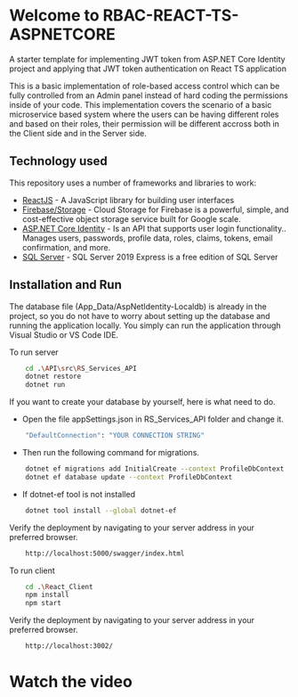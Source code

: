 # Welcome to RBAC-REACT-TS-ASPNETCORE
A starter template for implementing JWT token from ASP.NET Core Identity project and applying that JWT token authentication on React TS application

This is a basic implementation of role-based access control which can be fully controlled from an Admin panel instead of hard coding the permissions inside of your code. 
This implementation covers the scenario of a basic microservice based system where the users can be having different roles and based on their roles, their permission will be different accross both in the Client side and in the Server side. 

## Technology used

This repository uses a number of frameworks and libraries to work:

* [ReactJS](https://reactjs.org/) - A JavaScript library for building user interfaces
* [Firebase/Storage](https://firebase.google.com/docs/storage) - Cloud Storage for Firebase is a powerful, simple, and cost-effective object storage service built for Google scale.
* [ASP.NET Core Identity](https://docs.microsoft.com/en-us/aspnet/core/security/authentication/identity?view=aspnetcore-6.0&tabs=visual-studio) - Is an API that supports user login functionality.. Manages users, passwords, profile data, roles, claims, tokens, email confirmation, and more.
* [SQL Server](https://www.microsoft.com/en-us/sql-server/sql-server-downloads) - SQL Server 2019 Express is a free edition of SQL Server

## Installation and Run

The database file (App_Data/AspNetIdentity-Localdb) is already in the project, so you do not have to worry about setting up the database and running the application locally. You simply can run the application through Visual Studio or VS Code IDE.

To run server 

```sh
    cd .\API\src\RS_Services_API
    dotnet restore
    dotnet run
``` 

If you want to create your database by yourself, here is what need to do.

- Open the file appSettings.json in RS_Services_API folder and change it.

```sh
    "DefaultConnection": "YOUR CONNECTION STRING"
``` 

- Then run the following command for migrations.

```sh
    dotnet ef migrations add InitialCreate --context ProfileDbContext
    dotnet ef database update --context ProfileDbContext
``` 

- If dotnet-ef tool is not installed

```sh
    dotnet tool install --global dotnet-ef
``` 

Verify the deployment by navigating to your server address in your preferred browser.

```sh
    http://localhost:5000/swagger/index.html
``` 

To run client

```sh
    cd .\React_Client
    npm install
    npm start
``` 

Verify the deployment by navigating to your server address in your preferred browser.

```sh
    http://localhost:3002/
``` 

# Watch the video
